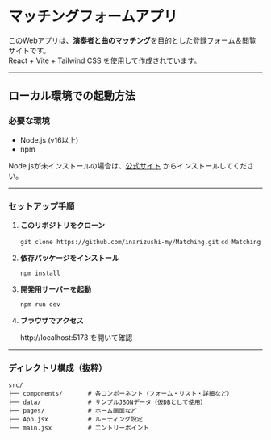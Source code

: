 # マッチングフォームアプリ

このWebアプリは、**演奏者と曲のマッチング**を目的とした登録フォーム＆閲覧サイトです。  
React + Vite + Tailwind CSS を使用して作成されています。

---

## ローカル環境での起動方法

### 必要な環境

- Node.js (v16以上)
- npm

Node.jsが未インストールの場合は、[公式サイト](https://nodejs.org/ja) からインストールしてください。

---

### セットアップ手順

1. **このリポジトリをクローン**

   `git clone https://github.com/inarizushi-my/Matching.git` 
   `cd Matching`

2. **依存パッケージをインストール**

   `npm install`
   
3. **開発用サーバーを起動**

   `npm run dev`

4. **ブラウザでアクセス**

   http://localhost:5173 を開いて確認

---

### ディレクトリ構成（抜粋）

```text
src/
├── components/       # 各コンポーネント（フォーム・リスト・詳細など）
├── data/             # サンプルJSONデータ（仮DBとして使用）
├── pages/            # ホーム画面など
├── App.jsx           # ルーティング設定
└── main.jsx          # エントリーポイント

